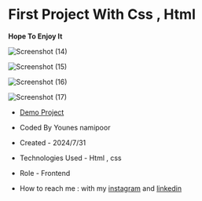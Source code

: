 # First Project With Css , Html 

**Hope To Enjoy It**

![Screenshot (14)](https://github.com/user-attachments/assets/47fe0d49-4311-4475-87a5-fdb10668aab0)

![Screenshot (15)](https://github.com/user-attachments/assets/4d07b564-5fbb-4431-90dc-f89a7570c9fa)

![Screenshot (16)](https://github.com/user-attachments/assets/0674cb5a-792f-49c5-acea-ce6b1fd0fdbc)

![Screenshot (17)](https://github.com/user-attachments/assets/77b0f391-b3bb-468d-8b2b-d659fa0434e8)

- [Demo Project](https://younes-namipoor.github.io/mini-project-html-css/)

- Coded By Younes namipoor

- Created - 2024/7/31

- Technologies Used - Html , css

- Role - Frontend

- How to reach me : with my [instagram](https://www.instagram.com/younes.namipoor) and [linkedin](https://www.linkedin.com/in/younes-namipoor)

